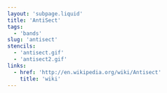 ```yaml
---
layout: 'subpage.liquid'
title: 'AntiSect'
tags:
  - 'bands'
slug: 'antisect'
stencils:
  - 'antisect.gif'
  - 'antisect2.gif'
links:
  - href: 'http://en.wikipedia.org/wiki/Antisect'
    title: 'wiki'
---
```

